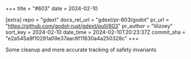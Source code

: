 +++
title = "#603"
date = 2024-02-10

[extra]
repo = "gdext"
docs_rel_url = "gdext/pr-603/godot"
pr_url = "https://github.com/godot-rust/gdext/pull/603"
pr_author = "lilizoey"
sort_key = 2024-02-10
date_time = 2024-02-10T20:23:37Z
commit_sha = "e2a545a9f10291a09e37aac6f11830a4a250328c"
+++

Some cleanup and more accurate tracking of safety invariants
